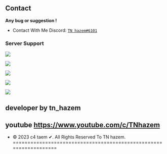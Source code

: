 

## Contact
**Any bug or suggestion !**
 - Contact With Me Discord: [`TN hazem#6101`](https://discord.gg/3AXgAvGw5Q)
### Server Support
<a href="https://discord.gg/3AXgAvGw5Q"><img src="https://cdn.discordapp.com/attachments/1154132924875157587/1158425774618062959/image.png"></a>

<a href="https://discord.gg/3AXgAvGw5Q"><img src="https://cdn.discordapp.com/attachments/1146330881775112224/1160228523114500136/image.png"></a>

<a href="https://discord.gg/3AXgAvGw5Q"><img src="https://cdn.discordapp.com/attachments/1146330881775112224/1160229038158254110/image.png"></a>

<a href="https://discord.gg/3AXgAvGw5Q"><img src="https://media.discordapp.net/attachments/1158102257263452280/1158424825497399329/image.png"></a>

<a href="https://discord.gg/3AXgAvGw5Q"><img src="https://media.discordapp.net/attachments/1154132924875157587/1158426171030130698/image.png"></a>

## developer by tn_hazem
## youtube https://www.youtube.com/c/TNhazem
* © 2023 c4 taem ✔. All Rights Reserved To  TN hazem.
==================================================================
